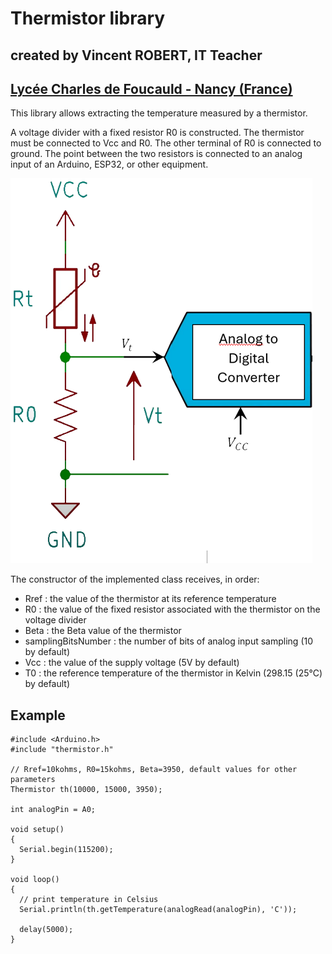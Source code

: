# Thermistor library
## created by Vincent ROBERT, IT Teacher
## [Lycée Charles de Foucauld - Nancy (France)](https://www.cdfnancy.fr/)
This library allows extracting the temperature measured by a thermistor.

A voltage divider with a fixed resistor R0 is constructed. The thermistor must be connected to Vcc and R0. The other terminal of R0 is connected to ground. The point between the two resistors is connected to an analog input of an Arduino, ESP32, or other equipment.

![Connection diagram](https://github.com/VincentRobert54/Thermistor/blob/main/connectionDiagram.png?raw=true)

The constructor of the implemented class receives, in order:
- Rref : the value of the thermistor at its reference temperature
- R0 : the value of the fixed resistor associated with the thermistor on the voltage divider
- Beta : the Beta value of the thermistor
- samplingBitsNumber : the number of bits of analog input sampling (10 by default)
- Vcc : the value of the supply voltage (5V by default)
- T0 : the reference temperature of the thermistor in Kelvin (298.15 (25°C)  by default)


## Example
```
#include <Arduino.h>
#include "thermistor.h"

// Rref=10kohms, R0=15kohms, Beta=3950, default values for other parameters
Thermistor th(10000, 15000, 3950);

int analogPin = A0;

void setup()
{
  Serial.begin(115200);
}

void loop()
{
  // print temperature in Celsius
  Serial.println(th.getTemperature(analogRead(analogPin), 'C'));

  delay(5000);
}
```

